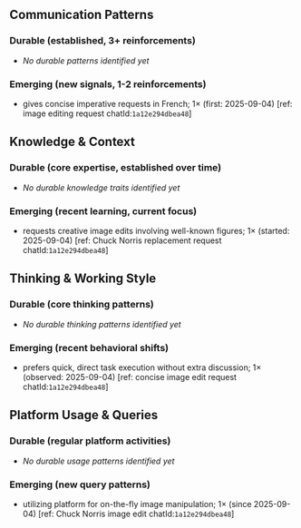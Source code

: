 ## Communication Patterns
### Durable (established, 3+ reinforcements)
- _No durable patterns identified yet_

### Emerging (new signals, 1-2 reinforcements)
- gives concise imperative requests in French; 1× (first: 2025-09-04) [ref: image editing request chatId:`1a12e294dbea48`]

## Knowledge & Context
### Durable (core expertise, established over time)
- _No durable knowledge traits identified yet_

### Emerging (recent learning, current focus)
- requests creative image edits involving well-known figures; 1× (started: 2025-09-04) [ref: Chuck Norris replacement request chatId:`1a12e294dbea48`]

## Thinking & Working Style
### Durable (core thinking patterns)
- _No durable thinking patterns identified yet_

### Emerging (recent behavioral shifts)
- prefers quick, direct task execution without extra discussion; 1× (observed: 2025-09-04) [ref: concise image edit request chatId:`1a12e294dbea48`]

## Platform Usage & Queries
### Durable (regular platform activities)
- _No durable usage patterns identified yet_

### Emerging (new query patterns)
- utilizing platform for on-the-fly image manipulation; 1× (since 2025-09-04) [ref: Chuck Norris image edit chatId:`1a12e294dbea48`]